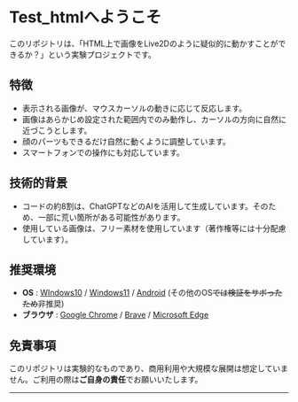# Test_htmlへようこそ

このリポジトリは、「HTML上で画像をLive2Dのように疑似的に動かすことができるか？」という実験プロジェクトです。

## 特徴

- 表示される画像が、マウスカーソルの動きに応じて反応します。
- 画像はあらかじめ設定された範囲内でのみ動作し、カーソルの方向に自然に近づこうとします。
- 顔のパーツもできるだけ自然に動くように調整しています。
- スマートフォンでの操作にも対応しています。

## 技術的背景

- コードの約8割は、ChatGPTなどのAIを活用して生成しています。そのため、一部に荒い箇所がある可能性があります。
- 使用している画像は、フリー素材を使用しています（著作権等には十分配慮しています）。

## 推奨環境

- **OS** : <ins>WIndows10</ins> / <ins>Windows11</ins> / <ins>Android</ins> (その他のOS~~では検証をサボったため~~非推奨)
- **ブラウザ** : <ins>Google Chrome</ins> / <ins>Brave</ins> / <ins>Microsoft Edge</ins>

## 免責事項

このリポジトリは実験的なものであり、商用利用や大規模な展開は想定していません。ご利用の際は**ご自身の責任**でお願いいたします。

---
